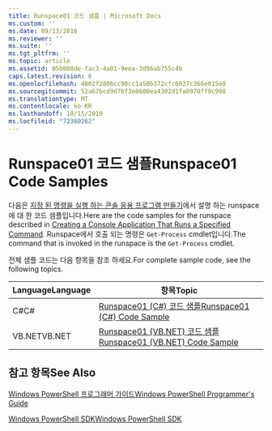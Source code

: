 ```yaml
---
title: Runspace01 코드 샘플 | Microsoft Docs
ms.custom: ''
ms.date: 09/13/2016
ms.reviewer: ''
ms.suite: ''
ms.tgt_pltfrm: ''
ms.topic: article
ms.assetid: 05b088de-fac3-4a01-9eea-3d96ab755c4b
caps.latest.revision: 6
ms.openlocfilehash: 4802f2806cc90cc1a50b372cfc6027c366e015e0
ms.sourcegitcommit: 52a67bcd9d7bf3e8600ea4302d1fa8970ff9c998
ms.translationtype: MT
ms.contentlocale: ko-KR
ms.lasthandoff: 10/15/2019
ms.locfileid: "72360262"
---
```

# <a name="runspace01-code-samples"></a><span data-ttu-id="a88ee-102">Runspace01 코드 샘플</span><span class="sxs-lookup"><span data-stu-id="a88ee-102">Runspace01 Code Samples</span></span>

<span data-ttu-id="a88ee-103">다음은 [지정 된 명령을 실행 하는 콘솔 응용 프로그램 만들기](/dotnet/csharp/programming-guide/inside-a-program/hello-world-your-first-program)에서 설명 하는 runspace에 대 한 코드 샘플입니다.</span><span class="sxs-lookup"><span data-stu-id="a88ee-103">Here are the code samples for the runspace described in [Creating a Console Application That Runs a Specified Command](/dotnet/csharp/programming-guide/inside-a-program/hello-world-your-first-program).</span></span> <span data-ttu-id="a88ee-104">Runspace에서 호출 되는 명령은 `Get-Process` cmdlet입니다.</span><span class="sxs-lookup"><span data-stu-id="a88ee-104">The command that is invoked in the runspace is the `Get-Process` cmdlet.</span></span>

<span data-ttu-id="a88ee-105">전체 샘플 코드는 다음 항목을 참조 하세요.</span><span class="sxs-lookup"><span data-stu-id="a88ee-105">For complete sample code, see the following topics.</span></span>

|<span data-ttu-id="a88ee-106">Language</span><span class="sxs-lookup"><span data-stu-id="a88ee-106">Language</span></span>|<span data-ttu-id="a88ee-107">항목</span><span class="sxs-lookup"><span data-stu-id="a88ee-107">Topic</span></span>|
|--------------|-----------|
|<span data-ttu-id="a88ee-108">C#</span><span class="sxs-lookup"><span data-stu-id="a88ee-108">C#</span></span>|[<span data-ttu-id="a88ee-109">Runspace01 (C#) 코드 샘플</span><span class="sxs-lookup"><span data-stu-id="a88ee-109">Runspace01 (C#) Code Sample</span></span>](./runspace01-csharp-code-sample.md)|
|<span data-ttu-id="a88ee-110">VB.NET</span><span class="sxs-lookup"><span data-stu-id="a88ee-110">VB.NET</span></span>|[<span data-ttu-id="a88ee-111">Runspace01 (VB.NET) 코드 샘플</span><span class="sxs-lookup"><span data-stu-id="a88ee-111">Runspace01 (VB.NET) Code Sample</span></span>](./runspace01-vb-net-code-sample.md)|

## <a name="see-also"></a><span data-ttu-id="a88ee-112">참고 항목</span><span class="sxs-lookup"><span data-stu-id="a88ee-112">See Also</span></span>

[<span data-ttu-id="a88ee-113">Windows PowerShell 프로그래머 가이드</span><span class="sxs-lookup"><span data-stu-id="a88ee-113">Windows PowerShell Programmer's Guide</span></span>](./windows-powershell-programmer-s-guide.md)

[<span data-ttu-id="a88ee-114">Windows PowerShell SDK</span><span class="sxs-lookup"><span data-stu-id="a88ee-114">Windows PowerShell SDK</span></span>](../windows-powershell-reference.md)